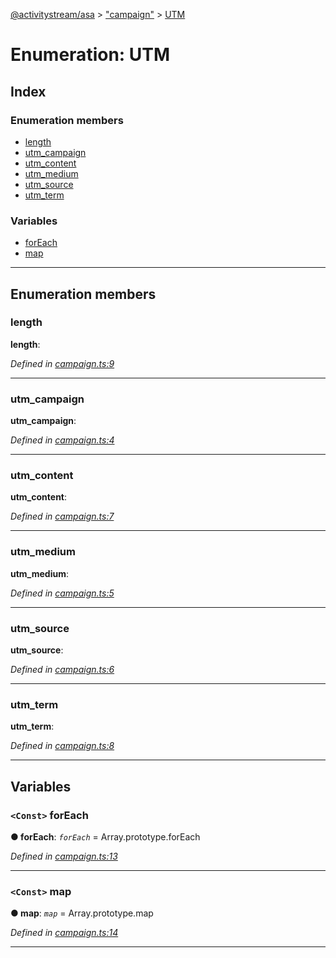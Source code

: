 [@activitystream/asa](../README.md) > ["campaign"](../modules/_campaign_.md) > [UTM](../enums/_campaign_.utm.md)

# Enumeration: UTM

## Index

### Enumeration members

* [length](_campaign_.utm.md#length)
* [utm_campaign](_campaign_.utm.md#utm_campaign)
* [utm_content](_campaign_.utm.md#utm_content)
* [utm_medium](_campaign_.utm.md#utm_medium)
* [utm_source](_campaign_.utm.md#utm_source)
* [utm_term](_campaign_.utm.md#utm_term)

### Variables

* [forEach](_campaign_.utm.md#foreach)
* [map](_campaign_.utm.md#map)

---

## Enumeration members

<a id="length"></a>

###  length

**length**: 

*Defined in [campaign.ts:9](https://github.com/activitystream/asa.js/blob/7fc5aa0/src/campaign.ts#L9)*

___
<a id="utm_campaign"></a>

###  utm_campaign

**utm_campaign**: 

*Defined in [campaign.ts:4](https://github.com/activitystream/asa.js/blob/7fc5aa0/src/campaign.ts#L4)*

___
<a id="utm_content"></a>

###  utm_content

**utm_content**: 

*Defined in [campaign.ts:7](https://github.com/activitystream/asa.js/blob/7fc5aa0/src/campaign.ts#L7)*

___
<a id="utm_medium"></a>

###  utm_medium

**utm_medium**: 

*Defined in [campaign.ts:5](https://github.com/activitystream/asa.js/blob/7fc5aa0/src/campaign.ts#L5)*

___
<a id="utm_source"></a>

###  utm_source

**utm_source**: 

*Defined in [campaign.ts:6](https://github.com/activitystream/asa.js/blob/7fc5aa0/src/campaign.ts#L6)*

___
<a id="utm_term"></a>

###  utm_term

**utm_term**: 

*Defined in [campaign.ts:8](https://github.com/activitystream/asa.js/blob/7fc5aa0/src/campaign.ts#L8)*

___

## Variables

<a id="foreach"></a>

### `<Const>` forEach

**● forEach**: *`forEach`* =  Array.prototype.forEach

*Defined in [campaign.ts:13](https://github.com/activitystream/asa.js/blob/7fc5aa0/src/campaign.ts#L13)*

___
<a id="map"></a>

### `<Const>` map

**● map**: *`map`* =  Array.prototype.map

*Defined in [campaign.ts:14](https://github.com/activitystream/asa.js/blob/7fc5aa0/src/campaign.ts#L14)*

___


